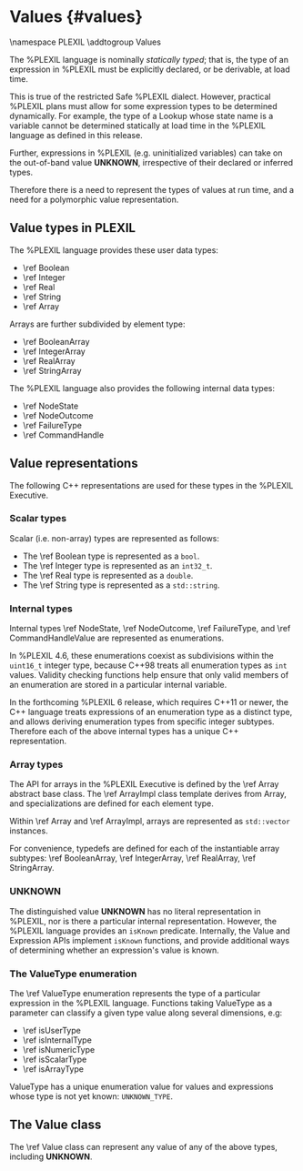 # Values {#values}

\namespace PLEXIL
\addtogroup Values

The %PLEXIL language is nominally *statically typed*; that is, the
type of an expression in %PLEXIL must be explicitly declared, or be
derivable, at load time.

This is true of the restricted Safe %PLEXIL dialect.  However,
practical %PLEXIL plans must allow for some expression types to be
determined dynamically.  For example, the type of a Lookup whose state
name is a variable cannot be determined statically at load time in the
%PLEXIL language as defined in this release.

Further, expressions in %PLEXIL (e.g. uninitialized variables) can
take on the out-of-band value **UNKNOWN**, irrespective of their
declared or inferred types.

Therefore there is a need to represent the types of values at run
time, and a need for a polymorphic value representation.

## Value types in PLEXIL

The %PLEXIL language provides these user data types:

* \ref Boolean
* \ref Integer
* \ref Real
* \ref String
* \ref Array

Arrays are further subdivided by element type:

* \ref BooleanArray
* \ref IntegerArray
* \ref RealArray
* \ref StringArray

The %PLEXIL language also provides the following internal data types:

* \ref NodeState
* \ref NodeOutcome
* \ref FailureType
* \ref CommandHandle

## Value representations

The following C++ representations are used for these types in the
%PLEXIL Executive.

### Scalar types

Scalar (i.e. non-array) types are represented as follows:

* The \ref Boolean type is represented as a `bool`.
* The \ref Integer type is represented as an `int32_t`.
* The \ref Real type is represented as a `double`.
* The \ref String type is represented as a `std::string`.

### Internal types

Internal types \ref NodeState,
\ref NodeOutcome,
\ref FailureType, 
and \ref CommandHandleValue
are represented as enumerations. 

In %PLEXIL 4.6, these enumerations coexist as subdivisions within the
`uint16_t` integer type, because C++98 treats all enumeration types as
`int` values.  Validity checking functions help ensure that only valid
members of an enumeration are stored in a particular internal
variable.

In the forthcoming %PLEXIL 6 release, which requires C++11 or newer,
the C++ language treats expressions of an enumeration type as a
distinct type, and allows deriving enumeration types from specific
integer subtypes.  Therefore each of the above internal types has a
unique C++ representation.

### Array types

The API for arrays in the %PLEXIL Executive is defined by the 
\ref Array
abstract base class.  The \ref ArrayImpl
class template derives from Array,
and specializations are defined for each element type.

Within \ref Array
and \ref ArrayImpl, arrays are represented as
`std::vector` instances.

For convenience, typedefs are defined for each of the instantiable
array subtypes: \ref BooleanArray,
\ref IntegerArray,
\ref RealArray,
\ref StringArray.

### UNKNOWN

The distinguished value **UNKNOWN** has no literal representation in
%PLEXIL, nor is there a particular internal representation.  However,
the %PLEXIL language provides an `isKnown` predicate.  Internally, the
Value and Expression APIs implement `isKnown` functions, and provide
additional ways of determining whether an expression's value is known.

### The ValueType enumeration

The \ref ValueType enumeration represents the type of a particular
expression in the %PLEXIL language.  Functions taking ValueType as a
parameter can classify a given type value along several dimensions,
e.g:

* \ref isUserType
* \ref isInternalType
* \ref isNumericType
* \ref isScalarType
* \ref isArrayType

ValueType has a unique enumeration value for values and expressions
whose type is not yet known: `UNKNOWN_TYPE`.

## The Value class

The \ref Value
class can represent any value of any of the above types, including
**UNKNOWN**. 

